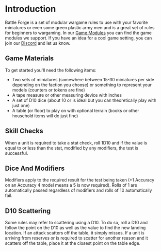 # Introduction
Battle Forge is a set of modular wargame rules to use with your favorite miniatures or even some green plastic army men and is a great set of rules for beginners to wargaming. In our [Game Modules](/#/games) you can find the game modules we support. If you have an idea for a cool game setting, you can join our [Discord](https://discord.gg/M9sets4) and let us know.

## Game Materials
To get started you'll need the following items:
* Two sets of miniatures (somewhere between 15-30 miniatures per side depending on the faction you choose) or something to represent your models (counters or tokens are fine)
* A tape measure or other measuring device with inches
* A set of D10 dice (about 10 or is ideal but you can theoretically play with just one)
* A table (or floor) to play on with optional terrain (books or other household items will do just fine)

## Skill Checks
When a unit is required to take a stat check, roll 1D10 and if the value is equal to or less than the stat, modified by any modifiers, the test is successful.

## Dice And Modifiers
Modifiers apply to the required result for the test being taken (+1 Accuracy on an Accuracy 4 model means a 5 is now required).
Rolls of 1 are automatically passed regardless of modifiers and rolls of 10 automatically fail.

## D10 Scattering
Some rules may refer to scattering using a D10. To do so, roll a D10 and follow the point on the D10 as well as the value to find the new landing location. If an attack scatters off the table, it simply misses. If a unit is arriving from reserves or is required to scatter for another reason and it scatters off the table, place it at the closest point on the table edge.